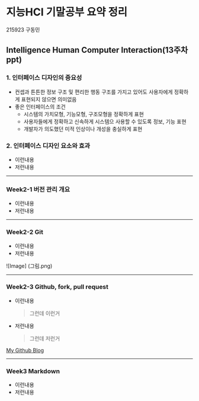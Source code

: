 # **지능HCI 기말공부 요약 정리**
 215923 구동민

 
## Intelligence Human Computer Interaction(13주차ppt)

### 1. 인터페이스 디자인의 중요성
* 컨셉과 튼튼한 정보 구조 및 편리한 행동 구조를 가지고 있어도 사용자에게 정확하게 표현되지 않으면 의미없음
* 좋은 인터페이스의 조건
   - 시스템의 가치모형, 기능모형, 구조모형을 정확하게 표현
   - 사용자들에게 정확하고 신속하게 시스템으 사용할 수 있도록 정보, 기능 표현
   - 개발자가 의도했던 미적 인상이나 개성을 충실하게 표현

### 2. 인터페이스 디자인 요소와 효과
* 이런내용
* 저런내용

-------------
### Week2-1 버전 관리 개요
* 이런내용
* 저런내용

-------------
### Week2-2 Git
* 이런내용
* 저런내용

![Image] (그림.png)

-------------
### Week2-3 Github, fork, pull request
* 이런내용
  > 그런데 이런거
* 저런내용
  > 그런데 저런거

[My Github Blog](https://github.com/kkanuseobin)

-------------
### Week3     Markdown
* 이런내용
* 저런내용
